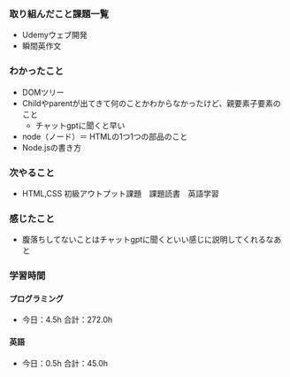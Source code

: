 ### 取り組んだこと課題一覧
- Udemyウェブ開発
- 瞬間英作文
### わかったこと
- DOMツリー
- Childやparentが出てきて何のことかわからなかったけど、親要素子要素のこと
    - チャットgptに聞くと早い
- node（ノード）＝ HTMLの1つ1つの部品のこと
- Node.jsの書き方
### 次やること
- HTML,CSS 初級アウトプット課題　課題読書　英語学習
### 感じたこと
- 腹落ちしてないことはチャットgptに聞くといい感じに説明してくれるなあと
### 学習時間
#### プログラミング
- 今日：4.5h 合計：272.0h
#### 英語
- 今日：0.5h 合計：45.0h